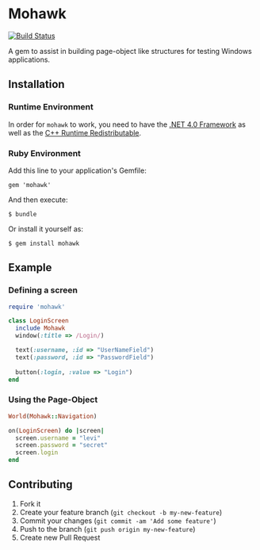 # Mohawk

[![Build Status](https://travis-ci.org/leviwilson/mohawk.png)](https://travis-ci.org/leviwilson/mohawk)

A gem to assist in building page-object like structures for testing Windows applications.

## Installation

### Runtime Environment
In order for `mohawk` to work, you need to have the [.NET 4.0 Framework](http://www.microsoft.com/en-us/download/details.aspx?id=24872) as well as the [C++ Runtime Redistributable](http://www.microsoft.com/en-us/download/details.aspx?id=5555).

### Ruby Environment
Add this line to your application's Gemfile:

    gem 'mohawk'

And then execute:

    $ bundle

Or install it yourself as:

    $ gem install mohawk

## Example

### Defining a screen

```ruby
require 'mohawk'

class LoginScreen
  include Mohawk
  window(:title => /Login/)

  text(:username, :id => "UserNameField")
  text(:password, :id => "PasswordField")
  
  button(:login, :value => "Login")
end
```

### Using the Page-Object
```ruby
World(Mohawk::Navigation)

on(LoginScreen) do |screen|
  screen.username = "levi"
  screen.password = "secret"
  screen.login
end
```

## Contributing

1. Fork it
2. Create your feature branch (`git checkout -b my-new-feature`)
3. Commit your changes (`git commit -am 'Add some feature'`)
4. Push to the branch (`git push origin my-new-feature`)
5. Create new Pull Request
